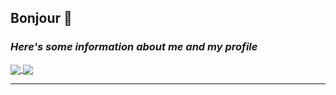 ## **Bonjour** :ghost:
### *Here's some information about me and my profile*

<!--
**UralShag/UralShag** is a ✨ _special_ ✨ repository because its `README.md` (this file) appears on your GitHub profile.

Here are some ideas to get you started:

- 🔭 I’m currently working on ...
- 🌱 I’m currently learning ...
- 👯 I’m looking to collaborate on ...
- 🤔 I’m looking for help with ...
- 💬 Ask me about ...
- 📫 How to reach me: ...
- 😄 Pronouns: ...
- ⚡ Fun fact: ...
-->

<a href="https://github.com/tsegeron/tsegeron">
  <img align="center" src="https://github-readme-stats.vercel.app/api?username=tsegeron&count_private=true&show_icons=true&theme=radical&border_color=141845&title_color=F5EACD&text_color=A79081&icon_color=915A6C&bg_color=373345&border_radius=15" />
</a>

<a href="https://github.com/tsegeron/tsegeron">
  <img align="center" src="https://github-readme-stats.vercel.app/api/top-langs/?username=tsegeron&langs_count=5&title_color=F5EACD&text_color=A79081&icon_color=915A6C&bg_color=373345&border_color=141845&border_radius=15" />
</a>


***


<!-- <img align="center" src="https://github-readme-stats.vercel.app/api/top-langs/?username=UralShag&show_icons=true&theme=radical" /> -->
